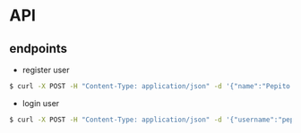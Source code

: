 # API

## endpoints
- register user

```sh
$ curl -X POST -H "Content-Type: application/json" -d '{"name":"Pepito Grillo","birthdate":"2000-01-01","email":"pepito@grillo.com","username":"pepitogrillo","password":"123qwe123"}' http://localhost:8080/users -v
```

- login user
```sh
$ curl -X POST -H "Content-Type: application/json" -d '{"username":"pepitogrillo","password":"123qwe123"}' http://localhost:8080/users/auth -v
```

